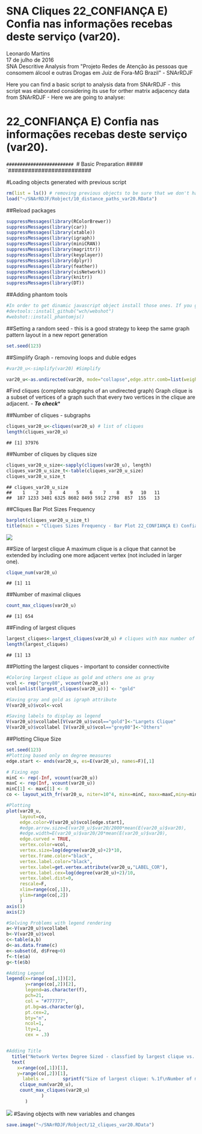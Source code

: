 # SNA Cliques 22_CONFIANÇA E) Confia nas informações recebas deste serviço (var20).
Leonardo Martins  
17 de julho de 2016  
SNA Descritive Analysis from "Projeto Redes de Atenção às pessoas que consomem álcool e outras Drogas em Juiz de Fora-MG   Brazil"  - SNArRDJF

Here you can find a basic script to analysis data from SNArRDJF - this script was elaborated considering its use for orther matrix adjacency data from SNArRDJF - Here we are going to analyse:

# 22_CONFIANÇA E) Confia nas informações recebas deste serviço (var20).

`#########################
`# Basic Preparation #####
`#########################

#Loading objects generated with previous script 

```r
rm(list = ls()) # removing previous objects to be sure that we don't have objects conflicts name
load("~/SNArRDJF/Robject/10_distance_paths_var20.RData")
```
##Reload packages

```r
suppressMessages(library(RColorBrewer))
suppressMessages(library(car))
suppressMessages(library(xtable))
suppressMessages(library(igraph))
suppressMessages(library(miniCRAN))
suppressMessages(library(magrittr))
suppressMessages(library(keyplayer))
suppressMessages(library(dplyr))
suppressMessages(library(feather))
suppressMessages(library(visNetwork))
suppressMessages(library(knitr))
suppressMessages(library(DT))
```
##Adding phantom tools

```r
#In order to get dinamic javascript object install those ones. If you get problems installing go to Stackoverflow.com and type your error to discover what to do. In some cases the libraries need to be intalled in outside R libs.
#devtools::install_github("wch/webshot")
#webshot::install_phantomjs()
```
##Setting a random seed - this is a good strategy to keep the same graph pattern layout in a new report generation

```r
set.seed(123)
```

##Simplify Graph - removing loops and duble edges 

```r
#var20_u<-simplify(var20) #Simplify

var20_u<-as.undirected(var20, mode="collapse",edge.attr.comb=list(weight="mean","ignore"))
```

#Find cliques (complete subgraphs of an undirected graph)
Graph clique is a subset of vertices of a graph such that every two vertices in the clique are adjacent. - ***To check****

##Number of cliques - subgraphs

```r
cliques_var20_u<-cliques(var20_u) # list of cliques 
length(cliques_var20_u)
```

```
## [1] 37976
```
##Number of cliques by cliques size

```r
cliques_var20_u_size<-sapply(cliques(var20_u), length) 
cliques_var20_u_size_t<-table(cliques_var20_u_size)
cliques_var20_u_size_t
```

```
## cliques_var20_u_size
##    1    2    3    4    5    6    7    8    9   10   11 
##  187 1233 3401 6325 8602 8493 5912 2798  857  155   13
```

##Cliques Bar Plot Sizes Frequency

```r
barplot(cliques_var20_u_size_t)
title(main = "Cliques Sizes Frequency - Bar Plot 22_CONFIANÇA E) Confia nas informações recebas deste serviço (var20).", font.main = 4)
```

![](22_CONFIANÇA_E_Confia_nas_informações_recebidas_12_cliques_files/figure-html/unnamed-chunk-8-1.png)<!-- -->

##Size of largest clique 
A maximum clique is a clique that cannot be extended by including one more adjacent vertex (not included in larger one). 

```r
clique_num(var20_u)
```

```
## [1] 11
```
##Number of maximal cliques

```r
count_max_cliques(var20_u)
```

```
## [1] 654
```
##Finding of largest cliques

```r
largest_cliques<-largest_cliques(var20_u) # cliques with max number of nodes
length(largest_cliques)
```

```
## [1] 13
```

##Plotting the largest cliques - important to consider connectivite 

```r
#Coloring largest clique as gold and others one as gray
vcol <- rep("grey80", vcount(var20_u))
vcol[unlist(largest_cliques(var20_u))] <- "gold"

#Saving gray and gold as igraph attribute
V(var20_u)$vcol<-vcol

#Saving labels to display as legend
V(var20_u)$vcollabel[V(var20_u)$vcol=="gold"]<-"Largets Clique"
V(var20_u)$vcollabel [V(var20_u)$vcol=="grey80"]<-"Others"
```
##Plotting Clique Size

```r
set.seed(123)
#Plotting based only on degree measures 
edge.start <- ends(var20_u, es=E(var20_u), names=F)[,1]

# Fixing ego
minC <- rep(-Inf, vcount(var20_u))
maxC <- rep(Inf, vcount(var20_u))
minC[1] <- maxC[1] <- 0
co <- layout_with_fr(var20_u, niter=10^4, minx=minC, maxx=maxC,miny=minC, maxy=maxC, weights=E(var20_u)$var20)

#Plotting
plot(var20_u, 
     layout=co,
     edge.color=V(var20_u)$vcol[edge.start],
     #edge.arrow.size=E(var20_u)$var20/2000*mean(E(var20_u)$var20),
     #edge.width=E(var20_u)$var20/20*mean(E(var20_u)$var20),
     edge.curved = TRUE,
     vertex.color=vcol,
     vertex.size=log(degree(var20_u)+2)*10,
     vertex.frame.color="black",
     vertex.label.color="black",
     vertex.label=get.vertex.attribute(var20_u,"LABEL_COR"),
     vertex.label.cex=log(degree(var20_u)+2)/10,
     vertex.label.dist=0,
     rescale=F,
     xlim=range(co[,1]), 
     ylim=range(co[,2])
     )
axis(1)
axis(2)

#Solving Problems with legend rendering 
a<-V(var20_u)$vcollabel
b<-V(var20_u)$vcol
c<-table(a,b)
d<-as.data.frame(c)
e<-subset(d, d$Freq>0)
f<-t(e$a)
g<-t(e$b)

#Adding Legend
legend(x=range(co[,1])[2], 
       y=range(co[,2])[2],
       legend=as.character(f),
       pch=21,
       col = "#777777", 
       pt.bg=as.character(g),
       pt.cex=2,
       bty="n", 
       ncol=1,
       lty=1,
       cex = .3)


#Adding Title
  title("Network Vertex Degree Sized - classfied by largest clique vs. others", sub = "Source: from authors ")  
  text( 
    x=range(co[,1])[1],
    y=range(co[,2])[1], 
      labels =       sprintf("Size of largest clique: %.1f\nNumber of maximal cliques: %.1f",
     clique_num(var20_u), 
     count_max_cliques(var20_u)
             )
       )
```

![](22_CONFIANÇA_E_Confia_nas_informações_recebidas_12_cliques_files/figure-html/unnamed-chunk-13-1.png)<!-- -->
#Saving objects with new variables and changes

```r
save.image("~/SNArRDJF/Robject/12_cliques_var20.RData") 
```


